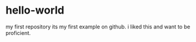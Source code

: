 # hello-world
my first repository
its my first example on github. i liked this and want to be proficient.
